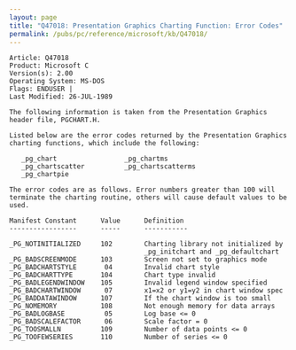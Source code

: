 ```yaml
---
layout: page
title: "Q47018: Presentation Graphics Charting Function: Error Codes"
permalink: /pubs/pc/reference/microsoft/kb/Q47018/
---
```


	Article: Q47018
	Product: Microsoft C
	Version(s): 2.00
	Operating System: MS-DOS
	Flags: ENDUSER |
	Last Modified: 26-JUL-1989
	
	The following information is taken from the Presentation Graphics
	header file, PGCHART.H.
	
	Listed below are the error codes returned by the Presentation Graphics
	charting functions, which include the following:
	
	   _pg_chart                 _pg_chartms
	   _pg_chartscatter          _pg_chartscatterms
	   _pg_chartpie
	
	The error codes are as follows. Error numbers greater than 100 will
	terminate the charting routine, others will cause default values to be
	used.
	
	Manifest Constant      Value      Definition
	-----------------      -----      -----------
	
	_PG_NOTINITIALIZED     102        Charting library not initialized by
	                                  _pg_initchart and _pg_defaultchart
	_PG_BADSCREENMODE      103        Screen not set to graphics mode
	_PG_BADCHARTSTYLE       04        Invalid chart style
	_PG_BADCHARTTYPE       104        Chart type invalid
	_PG_BADLEGENDWINDOW    105        Invalid legend window specified
	_PG_BADCHARTWINDOW      07        x1=x2 or y1=y2 in chart window spec
	_PG_BADDATAWINDOW      107        If the chart window is too small
	_PG_NOMEMORY           108        Not enough memory for data arrays
	_PG_BADLOGBASE          05        Log base <= 0
	_PG_BADSCALEFACTOR      06        Scale factor = 0
	_PG_TOOSMALLN          109        Number of data points <= 0
	_PG_TOOFEWSERIES       110        Number of series <= 0
